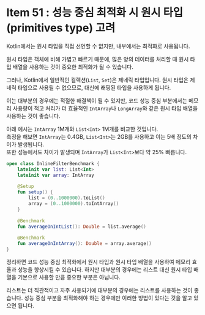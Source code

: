 # Item 51 : 성능 중심 최적화 시 원시 타입(primitives type) 고려

Kotlin에서는 원시 타입을 직접 선언할 수 없지만, 내부에서는 최적화로 사용됩니다.

원시 타입은 객체에 비해 가볍고 빠르기 때문에, 많은 양의 데이터를 처리할 때 원시 타입 배열을 사용하는 것이 중요한 최적화가 될 수 있습니다.

그러나, Kotlin에서 일반적인 컬렉션(`List`, `Set`)은 제네릭 타입입니다. 
원시 타입은 제네릭 타입으로 사용될 수 없으므로, 대신에 래핑된 타입을 사용하게 됩니다.

이는 대부분의 경우에는 적절한 해결책이 될 수 있지만, 코드 성능 중심 부분에서는 메모리 사용량이 적고 처리가 더 효율적인 `IntArray`나 `LongArray`와 같은 원시 타입 배열을 사용하는 것이 좋습니다.

아래 예시는 `IntArray` 1M개와 `List<Int>` 1M개를 비교한 것입니다.  
측정을 해보면 `IntArray`는 0.4GB, `List<Int>`는 2GB를 사용하고 이는 5배 정도의 차이가 발생됩니다.  
또한 성능에서도 차이가 발생되며 `IntArray`가 `List<Int>`보다 약 25% 빠릅니다.

```kotlin
open class InlineFilterBenchmark {
    lateinit var list: List<Int>
    lateinit var array: IntArray
    
    @Setup
    fun setup() {
        list = (0..1000000).toList()
        array = (0..1000000).toIntArray()
    }
    
    @Benchmark
    fun averageOnIntList(): Double = list.average()
    
    @Benchmark
    fun averageOnIntArray(): Double = array.average()
}
```

정리하면 코드 성능 중심 최적화에서 원시 타입과 원시 타입 배열을 사용하여 메모리 효율과 성능을 향상시킬 수 있습니다.
하지만 대부분의 경우에는 리스트 대신 원시 타입 배열을 기본으로 사용할 만큼 중요한 부분은 아닙니다.

리스트는 더 직관적이고 자주 사용되기에 대부분의 경우에는 리스트를 사용하는 것이 좋습니다.
성능 중심 부분을 최적화해야 하는 경우에만 이러한 방법이 있다는 것을 알고 있으면 됩니다.